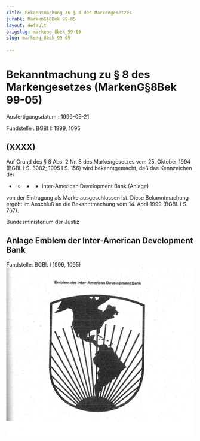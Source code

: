 ```yaml
---
Title: Bekanntmachung zu § 8 des Markengesetzes
jurabk: MarkenG§8Bek 99-05
layout: default
origslug: markeng_8bek_99-05
slug: markeng_8bek_99-05

---
```


# Bekanntmachung zu § 8 des Markengesetzes (MarkenG§8Bek 99-05)

Ausfertigungsdatum
:   1999-05-21

Fundstelle
:   BGBl I: 1999, 1095



## (XXXX)

Auf Grund des § 8 Abs. 2 Nr. 8 des Markengesetzes vom 25. Oktober 1994 (BGBl. I S. 3082; 1995 I S. 156) wird bekanntgemacht, daß das Kennzeichen der

*
    *
        *
            *   Inter-American Development Bank (Anlage)












von der Eintragung als Marke ausgeschlossen ist.
Diese Bekanntmachung ergeht im Anschluß an die Bekanntmachung vom 14. April 1999 (BGBl. I S. 767).

Bundesministerium der Justiz


## Anlage Emblem der Inter-American Development Bank

Fundstelle: BGBl. I 1999, 1095)
![bgbl1_1999_j1095_0010.jpg](bgbl1_1999_j1095_0010.jpg)
